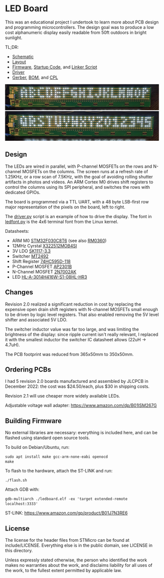 LED Board
=========

This was an educational project I undertook to learn more about PCB design and
programming microcontrollers. The design goal was to produce a low cost
alphanumeric display easily readable from 50ft outdoors in bright sunlight.

TL;DR:

* [Schematic](prod/v020-SCHEMATIC.pdf)
* [Layout](prod/v020-LAYOUT.pdf)
* [Firmware](firmware.c), [Startup Code](start.s), and [Linker Script](link.ld)
* [Driver](driver.py)
* [Gerber](prod/v020-GERBER.zip), [BOM](prod/v020-BOM.csv), and [CPL](prod/v020-CPL.csv)

![](img/font2.jpg)
![](img/font1.jpg)

Design
------

The LEDs are wired in parallel, with P-channel MOSFETs on the rows and N-channel
MOSFETs on the columns. The screen runs at a refresh rate of 1.25KHz, or a row
scan of 7.5KHz, with the goal of avoiding rolling shutter artifacts in photos
and videos. An ARM Cortex M0 drives shift registers to control the columns using
its SPI peripheral, and switches the rows with dedicated GPIOs.

The board is programmed via a TTL UART, with a 48 byte LSB-first row major
representation of the pixels on the board, left to right.

The [driver.py](driver.py) script is an example of how to drive the display. The
font in [ledfont.py](ledfont.py) is the 4x6 terminal font from the Linux kernel.

Datasheets:

* ARM M0 [STM32F030C8T6](https://datasheet.lcsc.com/lcsc/1811061717_STMicroelectronics-STM32F030C8T6_C23922.pdf) (see also [RM0360](https://www.st.com/resource/en/reference_manual/dm00091010-stm32f030x4-x6-x8-xc-and-stm32f070x6-xb-advanced-arm-based-32-bit-mcus-stmicroelectronics.pdf))
* 12MHz Cyrstal [X322512MOB4SI](https://datasheet.lcsc.com/lcsc/2103291204_Yangxing-Tech-X322512MOB4SI_C70565.pdf)
* 3V LDO [SK1117-3.3](https://datasheet.lcsc.com/lcsc/1811021124_Shikues-SK1117-3-3_C165482.pdf)
* Switcher [MT2492](https://datasheet.lcsc.com/lcsc/1810262207_XI-AN-Aerosemi-Tech-MT2492_C89358.pdf)
* Shift Register [74HC595D-118](https://datasheet.lcsc.com/lcsc/1811021715_Nexperia-74HC595D-118_C5947.pdf)
* P-Channel MOSFET [AP2301B](https://datasheet.lcsc.com/lcsc/2104011233_ALLPOWER-ShenZhen-Quan-Li-Semiconductor-AP2301B_C2763847.pdf)
* N-Channel MOSFET [2N7002AK](https://datasheet.lcsc.com/lcsc/2109301154_YFW-2N7002AK_C2898356.pdf)
* LED [HL-A-3014H416W-S1-08HL-HR3](https://datasheet.lcsc.com/lcsc/2009021504_HONGLITRONIC-Hongli-Zhihui--HONGLITRONIC--HL-A-3014H416W-S1-08HL-HR3_C210338.pdf)

Changes
-------

Revision 2.0 realized a significant reduction in cost by replacing the expensive
open drain shift registers with N-channel MOSFETs small enough to be driven by
logic level registers. That also enabled removing the 5V level shifter and
associated 5V LDO.

The switcher inductor value was far too large, and was limiting the brightness
of the display: since ripple current isn't really relevant, I replaced it with
the smallest inductor the switcher IC datasheet allows (22uH -> 4.7uH).

The PCB footprint was reduced from 365x50mm to 350x50mm.

Ordering PCBs
-------------

I had 5 revision 2.0 boards manufactured and assembled by JLCPCB in December
2022: the cost was $24.50/each, plus $30 in shipping costs.

Revision 2.1 will use cheaper more widely available LEDs.

Adjustable voltage wall adapter: https://www.amazon.com/dp/B01ISM267G

Building Firmware
-----------------

No external libraries are necessary: everything is included here, and can be
flashed using standard open source tools.

To build on Debian/Ubuntu, run:

	sudo apt install make gcc-arm-none-eabi openocd
	make

To flash to the hardware, attach the ST-LINK and run:

	./flash.sh

Attach GDB with:

	gdb-multiarch ./ledboard.elf -ex 'target extended-remote localhost:3333'

ST-LINK: https://www.amazon.com/gp/product/B01J7N3RE6

License
-------

The license for the header files from STMicro can be found at include/LICENSE.
Everything else is in the public domain, see LICENSE in this directory.

Unless expressly stated otherwise, the person who identified the work makes no
warranties about the work, and disclaims liability for all uses of the work, to
the fullest extent permitted by applicable law.
